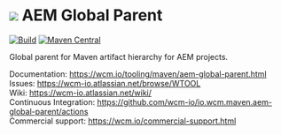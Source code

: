 <img src="https://wcm.io/images/favicon-16@2x.png"/> AEM Global Parent
======
[![Build](https://github.com/wcm-io/io.wcm.maven.aem-global-parent/workflows/Build/badge.svg?branch=develop)](https://github.com/wcm-io/io.wcm.maven.aem-global-parent/actions?query=workflow%3ABuild+branch%3Adevelop)
[![Maven Central](https://img.shields.io/maven-central/v/io.wcm.maven/io.wcm.maven.aem-global-parent)](https://repo1.maven.org/maven2/io/wcm/maven/io.wcm.maven.aem-global-parent/)

Global parent for Maven artifact hierarchy for AEM projects.

Documentation: https://wcm.io/tooling/maven/aem-global-parent.html<br/>
Issues: https://wcm-io.atlassian.net/browse/WTOOL<br/>
Wiki: https://wcm-io.atlassian.net/wiki/<br/>
Continuous Integration: https://github.com/wcm-io/io.wcm.maven.aem-global-parent/actions<br/>
Commercial support: https://wcm.io/commercial-support.html
